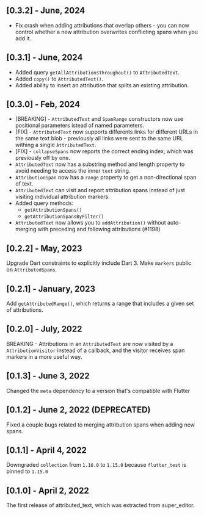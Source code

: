 ## [0.3.2] - June, 2024
 * Fix crash when adding attributions that overlap others - you can now control whether a new attribution overwrites conflicting spans when you add it.

## [0.3.1] - June, 2024
 * Added query `getAllAttributionsThroughout()` to `AttributedText`.
 * Added `copy()` to `AttributedText()`.
 * Added ability to insert an attribution that splits an existing attribution.

## [0.3.0] - Feb, 2024
 * [BREAKING] - `AttributedText` and `SpanRange` constructors now use positional parameters istead of named parameters.
 * [FIX] - `AttributedText` now supports differents links for different URLs in the same text blob - previously all links were sent to the same URL withing a single `AttributedText`.
 * [FIX] - `collapseSpans` now reports the correct ending index, which was previously off by one.
 * `AttributedText` now has a substring method and length property to avoid needing to access the inner `text` string.
 * `AttributionSpan` now has a `range` property to get a non-directional span of text.
 * `AttributedText` can visit and report attribution spans instead of just visiting individual attribution markers.
 * Added query methods:
   * `getAttributionSpans()`
   * `getAttributionSpansByFilter()`
 * `AttributedText` now allows you to `addAttribution()` without auto-merging with preceding and following attributions (#1198)

## [0.2.2] - May, 2023
Upgrade Dart constraints to explicitly include Dart 3. Make `markers` public on `AttributedSpans`.

## [0.2.1] - January, 2023
Add `getAttributedRange()`, which returns a range that includes a given set of attributions.

## [0.2.0] - July, 2022

BREAKING - Attributions in an `AttributedText` are now visited by a `AttributionVisitor` instead of a callback, and the visitor receives span markers in a more useful way.

## [0.1.3] - June 3, 2022

Changed the `meta` dependency to a version that's compatible with Flutter

## [0.1.2] - June 2, 2022 (DEPRECATED)

Fixed a couple bugs related to merging attribution spans when adding new spans.

## [0.1.1] - April 4, 2022

Downgraded `collection` from `1.16.0` to `1.15.0` because `flutter_test` is pinned to `1.15.0`

## [0.1.0] - April 2, 2022

The first release of attributed_text, which was extracted from super_editor.